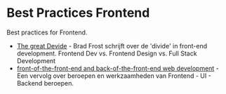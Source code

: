 # Best Practices Frontend
Best practices for Frontend.

- [The great Devide](https://css-tricks.com/the-great-divide/) - Brad Frost schrijft over de 'divide' in front-end development. Frontend Dev vs. Frontend Design vs. Full Stack Development
- [front-of-the-front-end and back-of-the-front-end web development](https://bradfrost.com/blog/post/front-of-the-front-end-and-back-of-the-front-end-web-development/) - Een vervolg over beroepen en werkzaamheden van Frontend - UI - Backend beroepen. 